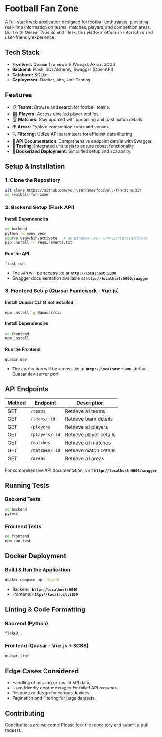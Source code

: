# Football Fan Zone

A full-stack web application designed for football enthusiasts, providing real-time information on teams, matches, players, and competition areas. Built with Quasar (Vue.js) and Flask, this platform offers an interactive and user-friendly experience.

## Tech Stack

- **Frontend:** Quasar Framework (Vue.js), Axios, SCSS
- **Backend:** Flask, SQLAlchemy, Swagger (OpenAPI)
- **Database:** SQLite
- **Deployment:** Docker, Vite, Unit Testing

## Features

- 📋 **Teams:** Browse and search for football teams.
- 🏃‍♂️ **Players:** Access detailed player profiles.
- 🏆 **Matches:** Stay updated with upcoming and past match details.
- 🌍 **Areas:** Explore competition areas and venues.
- 🔍 **Filtering:** Utilize API parameters for efficient data filtering.
- 📄 **API Documentation:** Comprehensive endpoint details with Swagger.
- 🧪 **Testing:** Integrated unit tests to ensure robust functionality.
- 🐳 **Dockerized Deployment:** Simplified setup and scalability.

## Setup & Installation

### 1. Clone the Repository

```bash
git clone https://github.com/yourusername/football-fan-zone.git
cd football-fan-zone
```

### 2. Backend Setup (Flask API)

#### Install Dependencies

```bash
cd backend
python -m venv venv
source venv/bin/activate   # On Windows use: venv\Scripts\activate
pip install -r requirements.txt
```

#### Run the API

```bash
flask run
```

- The API will be accessible at **`http://localhost:5000`**
- Swagger documentation available at **`http://localhost:5000/swagger`**

### 3. Frontend Setup (Quasar Framework - Vue.js)

#### Install Quasar CLI (if not installed)

```bash
npm install -g @quasar/cli
```

#### Install Dependencies

```bash
cd frontend
npm install
```

#### Run the Frontend

```bash
quasar dev
```

- The application will be accessible at **`http://localhost:9000`** (default Quasar dev server port)

## API Endpoints

| Method | Endpoint         | Description           |
|--------|------------------|-----------------------|
| GET    | `/teams`         | Retrieve all teams    |
| GET    | `/teams/:id`     | Retrieve team details |
| GET    | `/players`       | Retrieve all players  |
| GET    | `/players/:id`   | Retrieve player details |
| GET    | `/matches`       | Retrieve all matches  |
| GET    | `/matches/:id`   | Retrieve match details |
| GET    | `/areas`         | Retrieve all areas    |

For comprehensive API documentation, visit **`http://localhost:5000/swagger`**

## Running Tests

### Backend Tests

```bash
cd backend
pytest
```

### Frontend Tests

```bash
cd frontend
npm run test
```

## Docker Deployment

### Build & Run the Application

```bash
docker-compose up --build
```

- Backend: **`http://localhost:5000`**
- Frontend: **`http://localhost:9000`**

## Linting & Code Formatting

### Backend (Python)

```bash
flake8 .
```

### Frontend (Quasar - Vue.js + SCSS)

```bash
quasar lint
```

## Edge Cases Considered

- Handling of missing or invalid API data.
- User-friendly error messages for failed API requests.
- Responsive design for various devices.
- Pagination and filtering for large datasets.

## Contributing

Contributions are welcome! Please fork the repository and submit a pull request.


